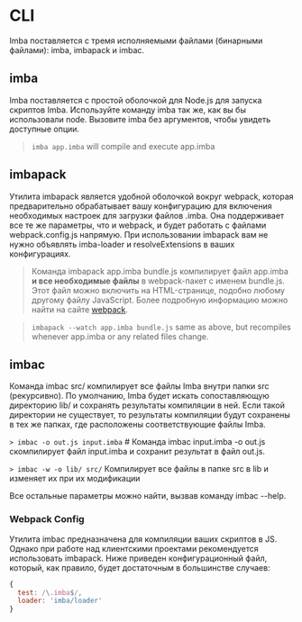 
# CLI

Imba поставляется с тремя исполняемыми файлами (бинарными файлами): imba, imbapack и imbac.

## imba

Imba поставляется с простой оболочкой для Node.js для запуска скриптов Imba. Используйте команду imba так же, как вы бы использовали node. Вызовите imba без аргументов, чтобы увидеть доступные опции.

> `imba app.imba` will compile and execute app.imba

## imbapack

Утилита imbapack является удобной оболочкой вокруг webpack, которая предварительно обрабатывает вашу конфигурацию для включения необходимых настроек для загрузки файлов .imba. Она поддерживает все те же параметры, что и webpack, и будет работать с файлами webpack.config.js напрямую. При использовании imbapack вам не нужно объявлять imba-loader и resolveExtensions в ваших конфигурациях.

> Команда imbapack app.imba bundle.js компилирует файл app.imba **и все необходимые файлы** в webpack-пакет с именем bundle.js. Этот файл можно включить на HTML-странице, подобно любому другому файлу JavaScript. Более подробную информацию можно найти на сайте [webpack](https://webpack.github.io).

> `imbapack --watch app.imba bundle.js` same as above, but recompiles whenever app.imba or any related files change.

## imbac

Команда imbac src/ компилирует все файлы Imba внутри папки src (рекурсивно). По умолчанию, Imba будет искать сопоставляющую директорию lib/ и сохранять результаты компиляции в ней. Если такой директории не существует, то результаты компиляции будут сохранены в тех же папках, где расположены соответствующие файлы Imba.

`> imbac -o out.js input.imba` # Команда imbac input.imba -o out.js скомпилирует файл input.imba и сохранит результат в файл out.js.

`> imbac -w -o lib/ src/` Компилирует все файлы в папке src в lib и изменяет их при их модификации

Все остальные параметры можно найти, вызвав команду imbac --help.

### Webpack Config

Утилита imbac предназначена для компиляции ваших скриптов в JS. Однако при работе над клиентскими проектами рекомендуется использовать imbapack. Ниже приведен конфигурационный файл, который, как правило, будет достаточным в большинстве случаев:

```js
{
  test: /\.imba$/,
  loader: 'imba/loader'
}
```

